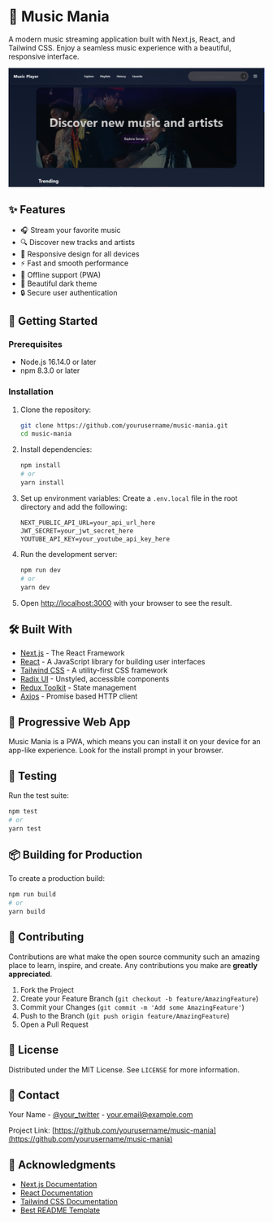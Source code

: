 # 🎵 Music Mania

A modern music streaming application built with Next.js, React, and Tailwind CSS. Enjoy a seamless music experience with a beautiful, responsive interface.

![Music Mania Banner](./public/home.png)

## ✨ Features

- 🎧 Stream your favorite music
- 🔍 Discover new tracks and artists
- 📱 Responsive design for all devices
- ⚡ Fast and smooth performance
- 🔄 Offline support (PWA)
- 🎨 Beautiful dark theme
- 🔒 Secure user authentication

## 🚀 Getting Started

### Prerequisites

- Node.js 16.14.0 or later
- npm 8.3.0 or later

### Installation

1. Clone the repository:

   ```bash
   git clone https://github.com/yourusername/music-mania.git
   cd music-mania
   ```

2. Install dependencies:

   ```bash
   npm install
   # or
   yarn install
   ```

3. Set up environment variables:
   Create a `.env.local` file in the root directory and add the following:

   ```env
   NEXT_PUBLIC_API_URL=your_api_url_here
   JWT_SECRET=your_jwt_secret_here
   YOUTUBE_API_KEY=your_youtube_api_key_here
   ```

4. Run the development server:

   ```bash
   npm run dev
   # or
   yarn dev
   ```

5. Open [http://localhost:3000](http://localhost:3000) with your browser to see the result.

## 🛠 Built With

- [Next.js](https://nextjs.org/) - The React Framework
- [React](https://reactjs.org/) - A JavaScript library for building user interfaces
- [Tailwind CSS](https://tailwindcss.com/) - A utility-first CSS framework
- [Radix UI](https://www.radix-ui.com/) - Unstyled, accessible components
- [Redux Toolkit](https://redux-toolkit.js.org/) - State management
- [Axios](https://axios-http.com/) - Promise based HTTP client

## 📱 Progressive Web App

Music Mania is a PWA, which means you can install it on your device for an app-like experience. Look for the install prompt in your browser.

## 🧪 Testing

Run the test suite:

```bash
npm test
# or
yarn test
```

## 📦 Building for Production

To create a production build:

```bash
npm run build
# or
yarn build
```

## 🤝 Contributing

Contributions are what make the open source community such an amazing place to learn, inspire, and create. Any contributions you make are **greatly appreciated**.

1. Fork the Project
2. Create your Feature Branch (`git checkout -b feature/AmazingFeature`)
3. Commit your Changes (`git commit -m 'Add some AmazingFeature'`)
4. Push to the Branch (`git push origin feature/AmazingFeature`)
5. Open a Pull Request

## 📄 License

Distributed under the MIT License. See `LICENSE` for more information.

## 📧 Contact

Your Name - [@your_twitter](https://twitter.com/your_username) - your.email@example.com

Project Link: [https://github.com/yourusername/music-mania](https://github.com/yourusername/music-mania)

## 🙏 Acknowledgments

- [Next.js Documentation](https://nextjs.org/docs)
- [React Documentation](https://reactjs.org/)
- [Tailwind CSS Documentation](https://tailwindcss.com/docs)
- [Best README Template](https://github.com/othneildrew/Best-README-Template)

